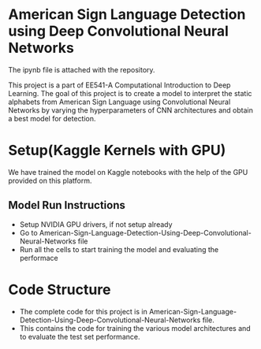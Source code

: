 # American Sign Language Detection using Deep Convolutional Neural Networks

The ipynb file is attached with the repository.

This project is a part of EE541-A Computational Introduction to Deep Learning. The goal of this project is to create a model to interpret the static alphabets from American Sign Language using Convolutional Neural Networks by varying the hyperparameters of CNN architectures and obtain a best model for detection.

# Setup(Kaggle Kernels with GPU)
We have trained the model on Kaggle notebooks with the help of the GPU provided on this platform. 

## Model Run Instructions
* Setup NVIDIA GPU drivers, if not setup already
* Go to American-Sign-Language-Detection-Using-Deep-Convolutional-Neural-Networks file
* Run all the cells to start training the model and evaluating the performace

# Code Structure
* The complete code for this project is in American-Sign-Language-Detection-Using-Deep-Convolutional-Neural-Networks file.
* This contains the code for training the various model architectures and to evaluate the test set performance.

